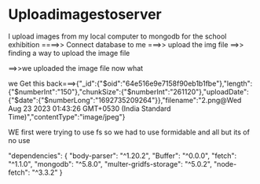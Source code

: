 # Uploadimagestoserver
I upload images from my local computer to mongodb for the school exhibition
====>> Connect database to me
===>> upload the img file
==>> finding a way to upload the image file

==>>we uploaded the image file now what


we Get this back===>{"_id":{"$oid":"64e516e9e7158f90eb1b1fbe"},"length":{"$numberInt":"150"},"chunkSize":{"$numberInt":"261120"},"uploadDate":{"$date":{"$numberLong":"1692735209264"}},"filename":"2.png@Wed Aug 23 2023 01:43:26 GMT+0530 (India Standard Time)","contentType":"image/jpeg"}



WE first were trying to use fs so we had to use formidable and all but its of no use 

"dependencies": {
    "body-parser": "^1.20.2",
    "Buffer": "^0.0.0",
    "fetch": "^1.1.0",
    "mongodb": "^5.8.0",
    "multer-gridfs-storage": "^5.0.2",
    "node-fetch": "^3.3.2"
  }
